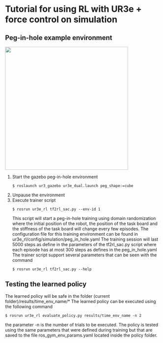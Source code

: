 # Tutorial for using RL with UR3e + force control on simulation


## Peg-in-hole example environment

<img src="https://drive.google.com/uc?export=view&id=1AzydhTNjup9C83oEjI0JmvaGGZCeKPnb" width="400">

1. Start the gazebo peg-in-hole environment 
    ```
    $ roslaunch ur3_gazebo ur3e_dual.launch peg_shape:=cube
    ```
2. Unpause the environment
3. Execute trainer script
   ```
   $ rosrun ur3e_rl tf2rl_sac.py --env-id 1
   ```
   This script will start a peg-in-hole training using domain randomization where the initial position of the robot, the position of the task board and the stiffness of the task board will change every few episodes. The configuration file for this training environment can be found in ur3e_rl/config/simulation/peg_in_hole.yaml
   The training session will last 5000 steps as define in the parameters of the tf2rl_sac.py script where each episode has at most 300 steps as defines in the peg_in_hole.yaml
   The trainer script support several parameters that can be seen with the command
   ```
   $ rosrun ur3e_rl tf2rl_sac.py --help
   ```

## Testing the learned policy
The learned policy will be safe in the folder (current folder)/results/time_env_name/*
The learned policy can be executed using the following command
```
$ rosrun ur3e_rl evaluate_policy.py results/time_env_name -n 2
```
the parameter -n is the number of trials to be executed. The policy is tested using the same parameters that were defined during training but that are saved to the file ros_gym_env_params.yaml located inside the policy folder.